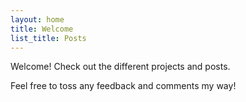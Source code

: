 ```yaml
---
layout: home
title: Welcome
list_title: Posts
---
```


Welcome! Check out the different projects and posts. 

Feel free to toss any feedback and comments my way!
